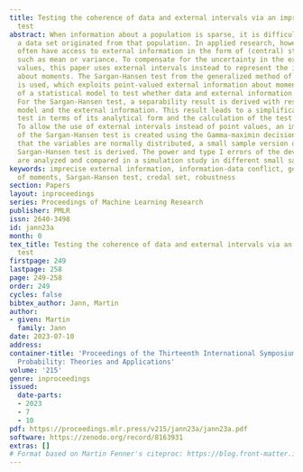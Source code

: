 ```yaml
---
title: Testing the coherence of data and external intervals via an imprecise Sargan-Hansen
  test
abstract: When information about a population is sparse, it is difficult to test whether
  a data set originated from that population. In applied research, however, researchers
  often have access to external information in the form of (central) statistical moments
  such as mean or variance. To compensate for the uncertainty in the external point
  values, this paper uses external intervals instead to represent the information
  about moments. The Sargan-Hansen test from the generalized method of moments framework
  is used, which exploits point-valued external information about moments in the presence
  of a statistical model to test whether data and external information are in conflict.
  For the Sargan-Hansen test, a separability result is derived with respect to the
  model and the external information. This result leads to a simplification of the
  test in terms of its analytical form and the calculation of the test statistics.
  To allow the use of external intervals instead of point values, an imprecise version
  of the Sargan-Hansen test is created using the Gamma-maximin decision rule. Assuming
  that the variables are normally distributed, a small sample version of this imprecise
  Sargan-Hansen test is derived. The power and type I errors of the developed tests
  are analyzed and compared in a simulation study in different small sample scenarios.
keywords: imprecise external information, information-data conflict, generalized method
  of moments, Sargan-Hansen test, credal set, robustness
section: Papers
layout: inproceedings
series: Proceedings of Machine Learning Research
publisher: PMLR
issn: 2640-3498
id: jann23a
month: 0
tex_title: Testing the coherence of data and external intervals via an imprecise {S}argan-{H}ansen
  test
firstpage: 249
lastpage: 258
page: 249-258
order: 249
cycles: false
bibtex_author: Jann, Martin
author:
- given: Martin
  family: Jann
date: 2023-07-10
address:
container-title: 'Proceedings of the Thirteenth International Symposium on Imprecise
  Probability: Theories and Applications'
volume: '215'
genre: inproceedings
issued:
  date-parts:
  - 2023
  - 7
  - 10
pdf: https://proceedings.mlr.press/v215/jann23a/jann23a.pdf
software: https://zenodo.org/record/8163931
extras: []
# Format based on Martin Fenner's citeproc: https://blog.front-matter.io/posts/citeproc-yaml-for-bibliographies/
---
```

